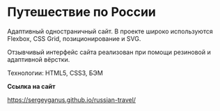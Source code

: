 # Путешествие по России

Адаптивный одностраничный сайт. В проекте широко используются Flexbox, CSS Grid, позиционирование и SVG.

Отзывчивый интерфейс сайта реализован при помощи резиновой и адаптивной вёрстки.

Технологии: HTML5, CSS3, БЭМ

**Ссылка на сайт**

https://sergeyganus.github.io/russian-travel/

